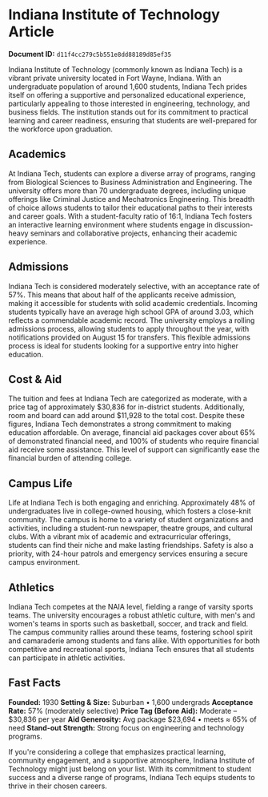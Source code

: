 # Indiana Institute of Technology Article

**Document ID:** `d11f4cc279c5b551e8dd88189d85ef35`

Indiana Institute of Technology (commonly known as Indiana Tech) is a vibrant private university located in Fort Wayne, Indiana. With an undergraduate population of around 1,600 students, Indiana Tech prides itself on offering a supportive and personalized educational experience, particularly appealing to those interested in engineering, technology, and business fields. The institution stands out for its commitment to practical learning and career readiness, ensuring that students are well-prepared for the workforce upon graduation.

## Academics

At Indiana Tech, students can explore a diverse array of programs, ranging from Biological Sciences to Business Administration and Engineering. The university offers more than 70 undergraduate degrees, including unique offerings like Criminal Justice and Mechatronics Engineering. This breadth of choice allows students to tailor their educational paths to their interests and career goals. With a student-faculty ratio of 16:1, Indiana Tech fosters an interactive learning environment where students engage in discussion-heavy seminars and collaborative projects, enhancing their academic experience.

## Admissions

Indiana Tech is considered moderately selective, with an acceptance rate of 57%. This means that about half of the applicants receive admission, making it accessible for students with solid academic credentials. Incoming students typically have an average high school GPA of around 3.03, which reflects a commendable academic record. The university employs a rolling admissions process, allowing students to apply throughout the year, with notifications provided on August 15 for transfers. This flexible admissions process is ideal for students looking for a supportive entry into higher education.

## Cost & Aid

The tuition and fees at Indiana Tech are categorized as moderate, with a price tag of approximately $30,836 for in-district students. Additionally, room and board can add around $11,928 to the total cost. Despite these figures, Indiana Tech demonstrates a strong commitment to making education affordable. On average, financial aid packages cover about 65% of demonstrated financial need, and 100% of students who require financial aid receive some assistance. This level of support can significantly ease the financial burden of attending college.

## Campus Life

Life at Indiana Tech is both engaging and enriching. Approximately 48% of undergraduates live in college-owned housing, which fosters a close-knit community. The campus is home to a variety of student organizations and activities, including a student-run newspaper, theatre groups, and cultural clubs. With a vibrant mix of academic and extracurricular offerings, students can find their niche and make lasting friendships. Safety is also a priority, with 24-hour patrols and emergency services ensuring a secure campus environment.

## Athletics

Indiana Tech competes at the NAIA level, fielding a range of varsity sports teams. The university encourages a robust athletic culture, with men's and women's teams in sports such as basketball, soccer, and track and field. The campus community rallies around these teams, fostering school spirit and camaraderie among students and fans alike. With opportunities for both competitive and recreational sports, Indiana Tech ensures that all students can participate in athletic activities.

## Fast Facts
**Founded:** 1930
**Setting & Size:** Suburban • 1,600 undergrads
**Acceptance Rate:** 57% (moderately selective)
**Price Tag (Before Aid):** Moderate – $30,836 per year
**Aid Generosity:** Avg package $23,694 • meets ≈ 65% of need
**Stand-out Strength:** Strong focus on engineering and technology programs.

If you're considering a college that emphasizes practical learning, community engagement, and a supportive atmosphere, Indiana Institute of Technology might just belong on your list. With its commitment to student success and a diverse range of programs, Indiana Tech equips students to thrive in their chosen careers.
